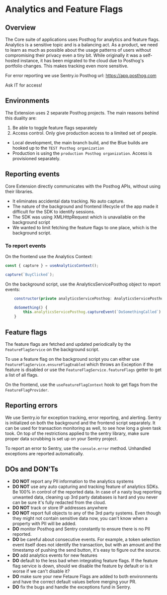 # Analytics and Feature Flags

## Overview

The Core suite of applications uses Posthog for analytics and feature flags.
Analytics is a sensitive topic and is a balancing act. As a product, we need to learn as much as possible about the usage patterns of users without compromising their privacy even a tiny bit.
While originally it was a self-hosted instance, it has been migrated to the cloud due to Posthog's portfolio changes. This makes tracking even more sensitive.

For error reporting we use Sentry.io
Posthog url: https://app.posthog.com

Ask IT for access!

## Environments

The Extension uses 2 separate Posthog projects. The main reasons behind this duality are:

1. Be able to toggle feature flags separately
2. Access control. Only give production access to a limited set of people.

- Local development, the main branch build, and the Blue builds are hooked up to the `TEST Posthog organization`
- Production is using the `production Posthog organization`. Access is provisioned separately.

## Reporting events

Core Extension directly communicates with the Posthog APIs, without using their libraries.

- It eliminates accidental data tracking. No auto capture.
- The nature of the background and frontend lifecycle of the app made it difficult for the SDK to identify sessions.
- The SDK was using XMLHttpRequest which is unavailable on the background script
- We wanted to limit fetching the feature flags to one place, which is the background script.

### To report events

On the frontend use the Analytics Context:

```js
const { capture } = useAnalyticsContext();

capture(`BuyClicked`);
```

On the background script, use the AnalyticsServicePosthog object to report events:

```js
    constructor(private analyticsServicePosthog: AnalyticsServicePosthog) {}

    doSomething() {
        this.analyticsServicePosthog.captureEvent(`DoSomethingCalled`)
    }
```

## Feature flags

The feature flags are fetched and updated periodically by the `FeatureFlagService` on the background script.

To use a feature flag on the background script you can either use `FeatureFlagService.ensureFlagEnabled` which throws an Exception if the feature is disabled or use the `FeatureFlagService.featureFlags` getter to get a list of all flags.

On the frontend, use the `useFeatureFlagContext` hook to get flags from the `FeatureFlagProvider`.

## Reporting errors

We use Sentry.io for exception tracking, error reporting, and alerting. Sentry is initialized on both the background and the frontend script separately.
It can be used for transaction monitoring as well, to see how long a given task took.
On top of the restrictions applied to the sentry library, make sure proper data scrubbing is set up on your Sentry project.

To report an error to Sentry, use the `console.error` method. Unhandled exceptions are reported automatically.

## DOs and DON'Ts

- **DO NOT** report any PII information to the analytics systems
- **DO NOT** use any auto capturing and tracking feature of analytics SDKs. Be 100% in control of the reported data. In case of a nasty bug reporting unwanted data, cleaning up 3rd party databases is hard and you never can be sure it's fully redacted from the cloud.
- **DO NOT** track or store IP addresses anywhere
- **DO NOT** report full objects to any of the 3rd party systems. Even though they might not contain sensitive data now, you can't know when a property with PII will be added.
- **DO** monitor Posthog and Sentry constantly to ensure there is no PII reported.
- **DO** be careful about consecutive events. For example, a token selection event itself does not identify the transaction, but with an amount and the timestamp of pushing the send button, it's easy to figure out the source.
- **DO** add analytics events for new features
- **DO** default to the less bad when integrating feature flags. If the feature flag service is down, should we disable the feature by default or is it worse if we can't disable it?
- **DO** make sure your new Fetaure Flags are added to both environments and have the correct default values before merging your PR.
- **DO** fix the bugs and handle the exceptions fund in Sentry.
